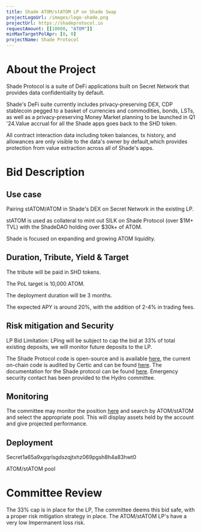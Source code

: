 ```yaml
---
title: Shade ATOM/stATOM LP on Shade Swap
projectLogoUrl: /images/logo-shade.png
projectUrl: https://shadeprotocol.io
requestAmount: [[10000, "ATOM"]]
minMaxTargetPolApr: [0, 0]
projectName: Shade Protocol
---
```


# About the Project

Shade Protocol is a suite of DeFi applications built on Secret Network that provides data confidentiality by default.

Shade's DeFi suite currently includes privacy-preserving DEX, CDP stablecoin pegged to a basket of currencies and commodities, bonds, LSTs, as well as a privacy-preserving Money Market planning to be launched in Q1 '24.Value accrual for all the Shade apps goes back to the SHD token.

All contract interaction data including token balances, tx history, and allowances are only visible to the data's owner by default,which provides protection from value extraction across all of Shade's apps.

# Bid Description

## Use case

Pairing stATOM/ATOM in Shade's DEX on Secret Network in the existing LP.

stATOM is used as collateral to mint out SILK on Shade Protocol (over $1M+ TVL) with the ShadeDAO holding over $30k+ of ATOM.

Shade is focused on expanding and growing ATOM liquidity.

## Duration, Tribute, Yield & Target

The tribute will be paid in SHD tokens.

The PoL target is 10,000 ATOM.

The deployment duration will be 3 months.

The expected APY is around 20%, with the addition of 2-4% in trading fees.

## Risk mitigation and Security

LP Bid Limitation: LPing will be subject to cap the bid at 33% of total existing deposits, we will monitor future deposits to the LP.

The Shade Protocol code is open-source and is available [here](https://github.com/securesecrets/shade), the current on-chain code is audited by Certic and can be found [here](https://skynet.certik.com/projects/shade-protocol). The documentation for the Shade protocol can be found [here](https://docs.shadeprotocol.io/shade-protocol). Emergency security contact has been provided to the Hydro committee.

## Monitoring

The committee may monitor the position [here](https://app.shadeprotocol.io/swap/pools) and search by ATOM/stATOM and select the appropriate pool. This will display assets held by the account and give projected performance.

## Deployment

Secret1a65a9xgqrlsgdszqjtxhz069pgsh8h4a83hwt0

ATOM/stATOM pool

# Committee Review

The 33% cap is in place for the LP, The committee deems this bid safe, with a proper risk mitigation strategy in place. The ATOM/stATOM LP's have a very low Impermanent loss risk.
